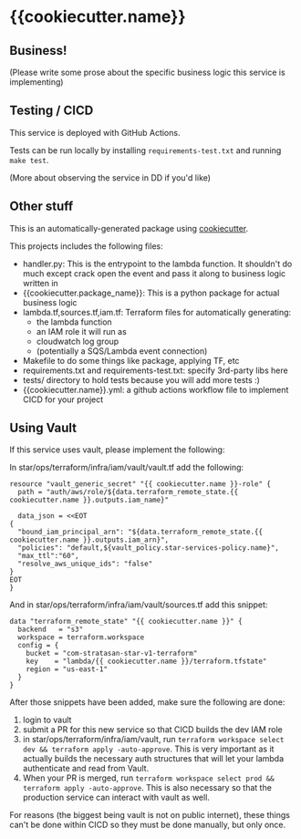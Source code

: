 # {{cookiecutter.name}}

## Business!

(Please write some prose about the specific business logic this
service is implementing)

## Testing / CICD

This service is deployed with GitHub Actions.

Tests can be run locally by installing `requirements-test.txt` and
running `make test`.

(More about observing the service in DD if you'd like)

## Other stuff

This is an automatically-generated package using [cookiecutter](https://cookiecutter.readthedocs.io/).

This projects includes the following files:

- handler.py: This is the entrypoint to the lambda function. It shouldn't do much except crack open the event and pass it along to business logic written in
- {{cookiecutter.package_name}}: This is a python package for actual business logic
- lambda.tf,sources.tf,iam.tf: Terraform files for automatically generating:
  - the lambda function
  - an IAM role it will run as
  - cloudwatch log group
  - (potentially a SQS/Lambda event connection)
- Makefile to do some things like package, applying TF, etc
- requirements.txt and requirements-test.txt: specify 3rd-party libs here
- tests/ directory to hold tests because you will add more tests :)
- {{cookiecutter.name}}.yml: a github actions workflow file to implement CICD for your project

## Using Vault

If this service uses vault, please implement the following:

In star/ops/terraform/infra/iam/vault/vault.tf add the following:

```
resource "vault_generic_secret" "{{ cookiecutter.name }}-role" {
  path = "auth/aws/role/${data.terraform_remote_state.{{ cookiecutter.name }}.outputs.iam_name}"

  data_json = <<EOT
{
  "bound_iam_principal_arn": "${data.terraform_remote_state.{{ cookiecutter.name }}.outputs.iam_arn}",
  "policies": "default,${vault_policy.star-services-policy.name}",
  "max_ttl":"60",
  "resolve_aws_unique_ids": "false"
}
EOT
}
```

And in star/ops/terraform/infra/iam/vault/sources.tf add this snippet:

```
data "terraform_remote_state" "{{ cookiecutter.name }}" {
  backend   = "s3"
  workspace = terraform.workspace
  config = {
    bucket = "com-stratasan-star-v1-terraform"
    key    = "lambda/{{ cookiecutter.name }}/terraform.tfstate"
    region = "us-east-1"
  }
}
```

After those snippets have been added, make sure the following are done:

1. login to vault
2. submit a PR for this new service so that CICD builds the dev IAM role
3. in star/ops/terraform/infra/iam/vault, run `terraform workspace select dev && terraform apply -auto-approve`. This is very
   important as it actually builds the necessary auth structures that will let your lambda authenticate and read from Vault.
4. When your PR is merged, run `terraform workspace select prod && terraform apply -auto-approve`. This is also necessary so that the production service can interact with vault as well.

For reasons (the biggest being vault is not on public internet), these things can't be done within CICD so they must be done manually, but only once.
